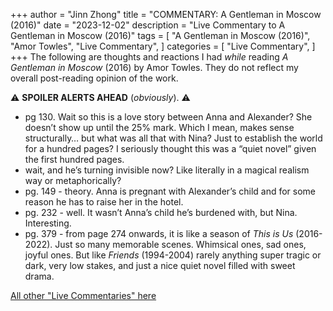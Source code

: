 +++
author = "Jinn Zhong"
title = "COMMENTARY: A Gentleman in Moscow (2016)"
date = "2023-12-02"
description = "Live Commentary to A Gentleman in Moscow (2016)"
tags = [
    "A Gentleman in Moscow (2016)",
    "Amor Towles",
    "Live Commentary",
]
categories = [
    "Live Commentary",
]
+++
The following are thoughts and reactions I had _while_ reading _A Gentleman in Moscow_ (2016) by Amor Towles. They do not reflect my overall post-reading opinion of the work. 

:warning: **SPOILER ALERTS AHEAD** (_obviously_). :warning:

* pg 130. Wait so this is a love story between Anna and Alexander? She doesn’t show up until the 25% mark. Which I mean, makes sense structurally… but what was all that with Nina? Just to establish the world for a hundred pages? I seriously thought this was a “quiet novel” given the first hundred pages.
* wait, and he’s turning invisible now? Like literally in a magical realism way or metaphorically?
* pg. 149 - theory. Anna is pregnant with Alexander’s child and for some reason he has to raise her in the hotel.
* pg. 232 - well. It wasn’t Anna’s child he’s burdened with, but Nina. Interesting.
* pg. 379 - from page 274 onwards, it is like a season of _This is Us_ (2016-2022). Just so many memorable scenes. Whimsical ones, sad ones, joyful ones. But like _Friends_ (1994-2004) rarely anything super tragic or dark, very low stakes, and just a nice quiet novel filled with sweet drama. 

[All other "Live Commentaries" here](https://journal.jinnzhong.com/categories/live-commentary/)
